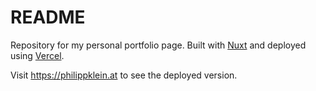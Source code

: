 # README

Repository for my personal portfolio page.
Built with [Nuxt](https://nuxt.com/) and deployed using [Vercel](https://vercel.com/).

Visit https://philippklein.at to see the deployed version.

